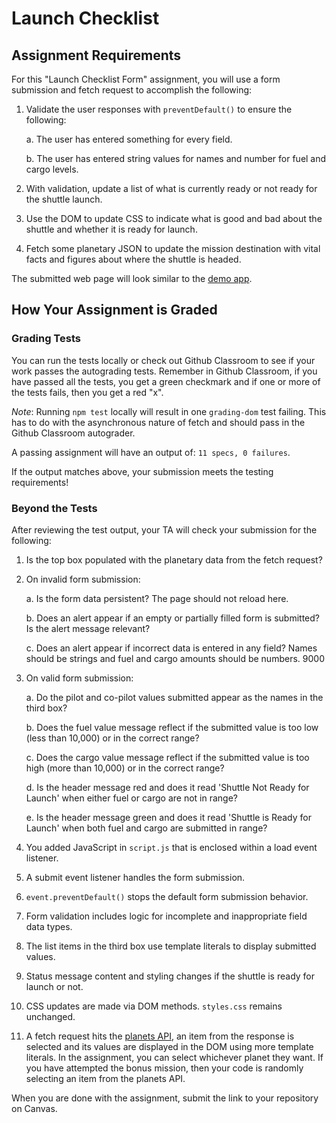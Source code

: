 # Launch Checklist

## Assignment Requirements

For this "Launch Checklist Form" assignment, you will use a form submission and fetch request to accomplish the following:

1. Validate the user responses with `preventDefault()` to ensure the following: 

   a. The user has entered something for every field.

   b. The user has entered string values for names and number for fuel and cargo levels.

1. With validation, update a list of what is currently ready or not ready for the shuttle launch.
1. Use the DOM to update CSS to indicate what is good and bad about the shuttle and whether it is ready for launch.
1. Fetch some planetary JSON to update the mission destination with vital facts and figures about where the shuttle is headed.

The submitted web page will look similar to the [demo app](http://launch-checklist-launchcodeeducation.s3-website-us-east-1.amazonaws.com/).

## How Your Assignment is Graded

### Grading Tests

You can run the tests locally or check out Github Classroom to see if your work passes the autograding tests. Remember in Github Classroom, if you have passed all the tests, you get a green checkmark and if one or more of the tests fails, then you get a red "x". 

*Note*: Running `npm test` locally will result in one `grading-dom` test failing. This has to do with the asynchronous nature of fetch and should pass in the Github Classroom autograder.

A passing assignment will have an output of: `11 specs, 0 failures`.

If the output matches above, your submission meets the testing requirements! 

### Beyond the Tests

After reviewing the test output, your TA will check your submission for the following:

1. Is the top box populated with the planetary data from the fetch request?
1. On invalid form submission:

   a. Is the form data persistent? The page should not reload here.

   b. Does an alert appear if an empty or partially filled form is submitted? Is the alert message relevant?

   c. Does an alert appear if incorrect data is entered in any field? Names should be strings and fuel and cargo amounts should be numbers.
9000
1. On valid form submission:

   a. Do the pilot and co-pilot values submitted appear as the names in the third box?

   b. Does the fuel value message reflect if the submitted value is too low (less than 10,000) or in the correct range?

   c. Does the cargo value message reflect if the submitted value is too high (more than 10,000) or in the correct range?

   d. Is the header message red and does it read 'Shuttle Not Ready for Launch' when either fuel or cargo are not in range?
   
   e. Is the header message green and does it read 'Shuttle is Ready for Launch' when both fuel and cargo are submitted in range?

1. You added JavaScript in ``script.js`` that is enclosed within a load event listener.
1. A submit event listener handles the form submission.
1. `event.preventDefault()` stops the default form submission behavior.
1. Form validation includes logic for incomplete and inappropriate field data types.
1. The list items in the third box use template literals to display submitted values.
1. Status message content and styling changes if the shuttle is ready for launch or not.
1. CSS updates are made via DOM methods. `styles.css` remains unchanged.
1. A fetch request hits the [planets API](https://handlers.education.launchcode.org/static/planets.json),
   an item from the response is selected and its values are displayed in the DOM using more template literals.
   In the assignment, you can select whichever planet they want. If you have attempted the bonus mission, then your code is randomly selecting an item from the planets API.

When you are done with the assignment, submit the link to your repository on Canvas.
